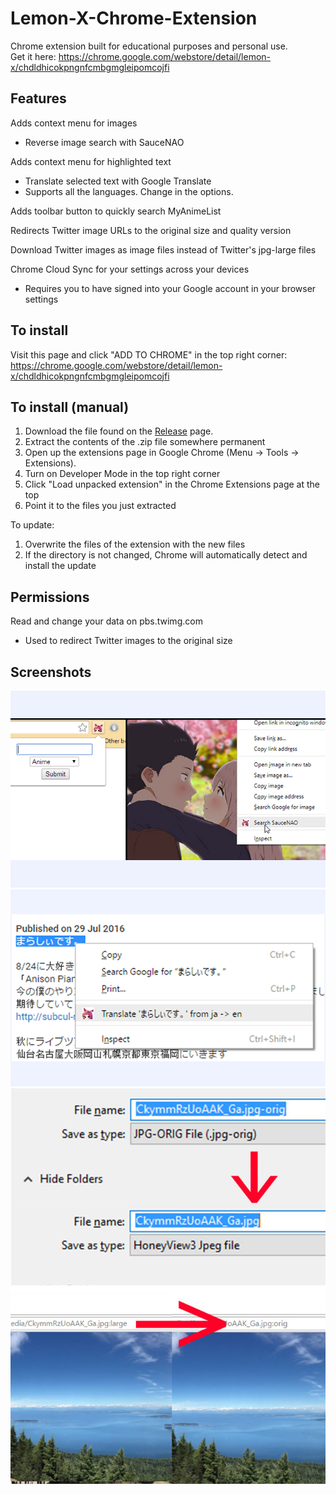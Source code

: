 Lemon-X-Chrome-Extension
========================
Chrome extension built for educational purposes and personal use.  
Get it here: <https://chrome.google.com/webstore/detail/lemon-x/chdldhicokpngnfcmbgmgleipomcojfi>

Features
------------
Adds context menu for images
- Reverse image search with SauceNAO

Adds context menu for highlighted text
- Translate selected text with Google Translate
- Supports all the languages. Change in the options.

Adds toolbar button to quickly search MyAnimeList
 
Redirects Twitter image URLs to the original size and quality version

Download Twitter images as image files instead of Twitter's jpg-large files

Chrome Cloud Sync for your settings across your devices
- Requires you to have signed into your Google account in your browser settings

To install
------------
Visit this page and click "ADD TO CHROME" in the top right corner:  
<https://chrome.google.com/webstore/detail/lemon-x/chdldhicokpngnfcmbgmgleipomcojfi>

To install (manual)
------------
1. Download the file found on the [Release](https://github.com/Teh-Lemon/Lemon-X-Chrome-Extension/releases) page.
2. Extract the contents of the .zip file somewhere permanent
3. Open up the extensions page in Google Chrome (Menu -> Tools -> Extensions).
4. Turn on Developer Mode in the top right corner
5. Click "Load unpacked extension" in the Chrome Extensions page at the top
6. Point it to the files you just extracted

To update:   

1. Overwrite the files of the extension with the new files  
2. If the directory is not changed, Chrome will automatically detect and install the update

Permissions
-----------------
Read and change your data on pbs.twimg.com
- Used to redirect Twitter images to the original size  

Screenshots
-----------------
![alt text](Doc/imagemenu2.png "")  
![alt text](Doc/translatemenu.png "")  
![alt text](Doc/twitdl.jpg "")  
![alt text](Doc/twitredirect.jpg "")  
